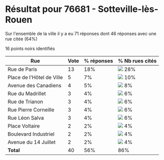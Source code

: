 # Résultat pour 76681 - Sotteville-lès-Rouen

Sur l'ensemble de la ville il y a eu 71 réponses dont 46 réponses avec une rue citée (64%)

16 points noirs identifiés

| Rue | Vote | % réponses | % Nb rues cités|
|-----|------|------------|----------------|
| Rue de Paris | 13 | 18% | <img src="../../img/bar_28.gif" />&nbsp;28%|
| Place de l'Hôtel de Ville | 5 | 7% | <img src="../../img/bar_10.gif" />&nbsp;10%|
| Avenue des Canadiens | 4 | 5% | <img src="../../img/bar_8.gif" />&nbsp;8%|
| Rue du Madrillet | 3 | 4% | <img src="../../img/bar_6.gif" />&nbsp;6%|
| Rue de Trianon | 3 | 4% | <img src="../../img/bar_6.gif" />&nbsp;6%|
| Rue Pierre Corneille | 3 | 4% | <img src="../../img/bar_6.gif" />&nbsp;6%|
| Rue Léon Salva | 3 | 4% | <img src="../../img/bar_6.gif" />&nbsp;6%|
| Place Voltaire | 2 | 2% | <img src="../../img/bar_4.gif" />&nbsp;4%|
| Boulevard Industriel | 2 | 2% | <img src="../../img/bar_4.gif" />&nbsp;4%|
| Avenue du 14 Juillet | 2 | 2% | <img src="../../img/bar_4.gif" />&nbsp;4%|
| **Total** | 40 | 56% | 86%|
